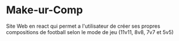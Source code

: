 # Make-ur-Comp
Site Web en react qui permet a l'utilisateur de créer ses propres compositions de football selon le mode de jeu (11v11, 8v8, 7v7 et 5v5)
